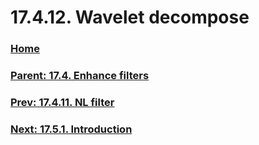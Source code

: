 # 17.4.12. Wavelet decompose

### [Home](./00-home.md)
### [Parent: 17.4. Enhance filters](./17-04-00-enhance-filters.md)
### [Prev: 17.4.11. NL filter](./17-04-11-nl-filter.md)
### [Next: 17.5.1. Introduction](./17-05-01-introduction.md)
